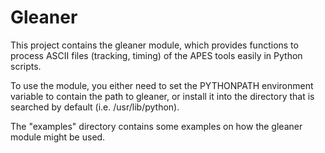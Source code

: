 # Gleaner

This project contains the gleaner module,
which provides functions to process ASCII
files (tracking, timing) of the APES tools
easily in Python scripts.

To use the module, you either need to set
the PYTHONPATH environment variable to
contain the path to gleaner, or install it
into the directory that is searched by default
(i.e. /usr/lib/python).

The "examples" directory contains some examples
on how the gleaner module might be used.
